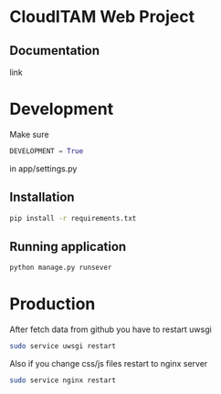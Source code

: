 # CloudITAM Web Project

## Documentation
link

# Development
Make sure
```python
DEVELOPMENT = True
``` 
in app/settings.py

## Installation
```bash
pip install -r requirements.txt
```
## Running application
```bash
python manage.py runsever
```

# Production
After fetch data from github you have to restart uwsgi
```bash
sudo service uwsgi restart
```
Also if you change css/js files restart to nginx server
```bash
sudo service nginx restart
```
